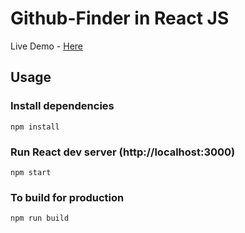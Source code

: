 # Github-Finder in React JS

Live Demo - [Here](https://github-finder-f267e.web.app/)

## Usage

### Install dependencies

```
npm install
```

### Run React dev server (http://localhost:3000)

```
npm start
```

### To build for production

```
npm run build
```
